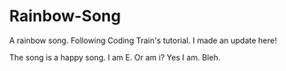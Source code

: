 # Rainbow-Song

A rainbow song. Following Coding Train's tutorial. I made an update here!

The song is a happy song.
I am E. Or am i?
Yes I am.
Bleh.